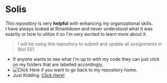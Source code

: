 # Solis

_This repository_ is very **helpful** with enhancing my organizational skills.  
I have always looked at Rmarkdown and never understood what it was exactly or how to utilize it so I'm very excited to learn more about it. 
 > I will be using this repository to submit and update all assignments in Biol 551. 
  * If anyone wants to see what I'm up to with my code they can just click on my folders that are labelled accordingly. 
  * ![Click Here]((https://github.com/Biol551-CSUN/Solis)) if you want to go back to my repository home. 
  * Just Kidding. [Click Here!](https://github.com/Biol551-CSUN/Solis/blob/main/Images/IMG_9864.HEIC)
  


